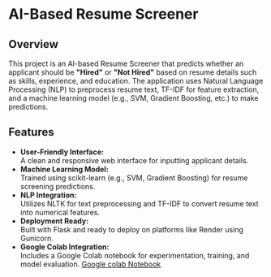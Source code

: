 # AI-Based Resume Screener

## Overview
This project is an AI-based Resume Screener that predicts whether an applicant should be **"Hired"** or **"Not Hired"** based on resume details such as skills, experience, and education. The application uses Natural Language Processing (NLP) to preprocess resume text, TF-IDF for feature extraction, and a machine learning model (e.g., SVM, Gradient Boosting, etc.) to make predictions.

## Features
- **User-Friendly Interface:**  
  A clean and responsive web interface for inputting applicant details.
- **Machine Learning Model:**  
  Trained using scikit-learn (e.g., SVM, Gradient Boosting) for resume screening predictions.
- **NLP Integration:**  
  Utilizes NLTK for text preprocessing and TF-IDF to convert resume text into numerical features.
- **Deployment Ready:**  
  Built with Flask and ready to deploy on platforms like Render using Gunicorn.
- **Google Colab Integration:**  
  Includes a Google Colab notebook for experimentation, training, and model evaluation.
  [Google colab Notebook](https://colab.research.google.com/drive/1H-YUeEfzVpe1CkqKSnq_4b8z0H9PcqWa?usp=sharing)




